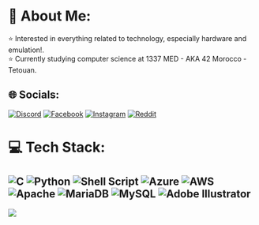 # 💫 About Me:
⭐ Interested in everything related to technology, especially hardware and emulation!.<br>⭐ Currently studying computer science at 1337 MED - AKA 42 Morocco - Tetouan.


## 🌐 Socials:
[![Discord](https://img.shields.io/badge/Discord-%237289DA.svg?logo=discord&logoColor=white)](https://discord.gg/SHM#5112) [![Facebook](https://img.shields.io/badge/Facebook-%231877F2.svg?logo=Facebook&logoColor=white)](https://facebook.com/MZO.2013) [![Instagram](https://img.shields.io/badge/Instagram-%23E4405F.svg?logo=Instagram&logoColor=white)](https://instagram.com/srhmeftah) [![Reddit](https://img.shields.io/badge/Reddit-%23FF4500.svg?logo=Reddit&logoColor=white)](https://reddit.com/user/silenthillW) 

# 💻 Tech Stack:
![C](https://img.shields.io/badge/c-%2300599C.svg?style=flat&logo=c&logoColor=white) ![Python](https://img.shields.io/badge/python-3670A0?style=flat&logo=python&logoColor=ffdd54) ![Shell Script](https://img.shields.io/badge/shell_script-%23121011.svg?style=flat&logo=gnu-bash&logoColor=white) ![Azure](https://img.shields.io/badge/azure-%230072C6.svg?style=flat&logo=azure-devops&logoColor=white) ![AWS](https://img.shields.io/badge/AWS-%23FF9900.svg?style=flat&logo=amazon-aws&logoColor=white) ![Apache](https://img.shields.io/badge/apache-%23D42029.svg?style=flat&logo=apache&logoColor=white) ![MariaDB](https://img.shields.io/badge/MariaDB-003545?style=flat&logo=mariadb&logoColor=white) ![MySQL](https://img.shields.io/badge/mysql-%2300f.svg?style=flat&logo=mysql&logoColor=white) ![Adobe Illustrator](https://img.shields.io/badge/adobeillustrator-%23FF9A00.svg?style=flat&logo=adobeillustrator&logoColor=white)
---
[![](https://visitcount.itsvg.in/api?id=SilentSarah&icon=1&color=3)](https://visitcount.itsvg.in)

<!-- Proudly created with GPRM ( https://gprm.itsvg.in ) -->

